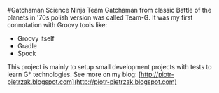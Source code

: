 #Gatchaman
Science Ninja Team Gatchaman from classic Battle of the planets in '70s polish version was called Team-G. 
It was my first connotation with Groovy tools like:

* Groovy itself
* Gradle
* Spock

This project is mainly to setup small development projects with tests to learn G* technologies. See more on my blog: 
[http://piotr-pietrzak.blogspot.com](http://piotr-pietrzak.blogspot.com)

